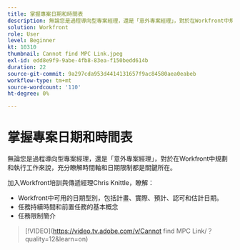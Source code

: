 ```yaml
---
title: 掌握專案日期和時間表
description: 無論您是過程導向型專案經理，還是「意外專案經理」，對於在Workfront中規劃和執行工作來說，充分瞭解時間軸和日期限制都是關鍵所在。
solution: Workfront
role: User
level: Beginner
kt: 10310
thumbnail: Cannot find MPC Link.jpeg
exl-id: edd8e9f9-9abe-4fb8-83ea-f150bedd614b
duration: 22
source-git-commit: 9a297cda953d4414131657f9ac84580aea0eabeb
workflow-type: tm+mt
source-wordcount: '110'
ht-degree: 0%

---
```


# 掌握專案日期和時間表

無論您是過程導向型專案經理，還是「意外專案經理」，對於在Workfront中規劃和執行工作來說，充分瞭解時間軸和日期限制都是關鍵所在。

加入Workfront培訓與傳遞經理Chris Knittle，瞭解：

* Workfront中可用的日期型別，包括計畫、實際、預計、認可和估計日期。
* 任務持續時間和前置任務的基本概念
* 任務限制簡介

>[!VIDEO](https://video.tv.adobe.com/v/Cannot find MPC Link/？quality=12&amp;learn=on)
